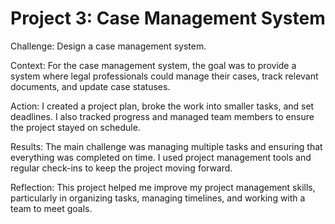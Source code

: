 # Project 3: Case Management System
Challenge: Design a case management system.

Context: For the case management system, the goal was to provide a system where legal professionals could manage their cases, track relevant documents, and update case statuses. 

Action: I created a project plan, broke the work into smaller tasks, and set deadlines. I also tracked progress and managed team members to ensure the project stayed on schedule.

Results: The main challenge was managing multiple tasks and ensuring that everything was completed on time. I used project management tools and regular check-ins to keep the project moving forward.

Reflection: This project helped me improve my project management skills, particularly in organizing tasks, managing timelines, and working with a team to meet goals.

